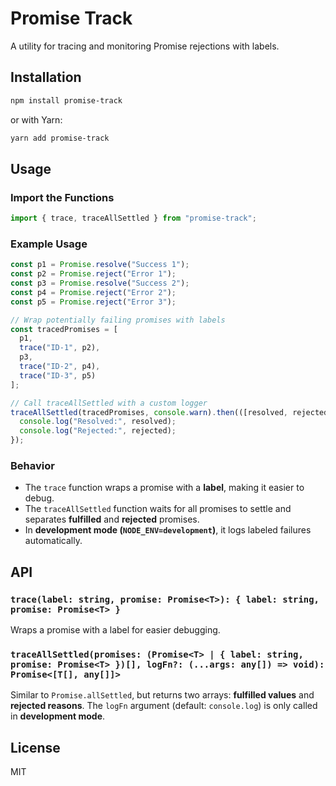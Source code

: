 # Promise Track

A utility for tracing and monitoring Promise rejections with labels.

## Installation

```sh
npm install promise-track
```

or with Yarn:

```sh
yarn add promise-track
```

## Usage

### Import the Functions

```ts
import { trace, traceAllSettled } from "promise-track";
```

### Example Usage

```ts
const p1 = Promise.resolve("Success 1");
const p2 = Promise.reject("Error 1");
const p3 = Promise.resolve("Success 2");
const p4 = Promise.reject("Error 2");
const p5 = Promise.reject("Error 3");

// Wrap potentially failing promises with labels
const tracedPromises = [
  p1,
  trace("ID-1", p2),
  p3,
  trace("ID-2", p4),
  trace("ID-3", p5)
];

// Call traceAllSettled with a custom logger
traceAllSettled(tracedPromises, console.warn).then(([resolved, rejected]) => {
  console.log("Resolved:", resolved);
  console.log("Rejected:", rejected);
});
```

### Behavior
- The `trace` function wraps a promise with a **label**, making it easier to debug.
- The `traceAllSettled` function waits for all promises to settle and separates **fulfilled** and **rejected** promises.
- In **development mode (`NODE_ENV=development`)**, it logs labeled failures automatically.

## API

### `trace(label: string, promise: Promise<T>): { label: string, promise: Promise<T> }`
Wraps a promise with a label for easier debugging.

### `traceAllSettled(promises: (Promise<T> | { label: string, promise: Promise<T> })[], logFn?: (...args: any[]) => void): Promise<[T[], any[]]>`
Similar to `Promise.allSettled`, but returns two arrays: **fulfilled values** and **rejected reasons**. The `logFn` argument (default: `console.log`) is only called in **development mode**.

## License

MIT
